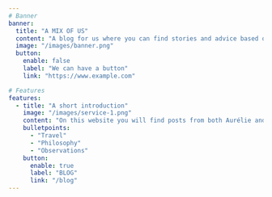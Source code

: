 ```yaml
---
# Banner
banner:
  title: "A MIX OF US"
  content: "A blog for us where you can find stories and advice based off our extensive travel and experience"
  image: "/images/banner.png"
  button:
    enable: false
    label: "We can have a button"
    link: "https://www.example.com"

# Features
features:
  - title: "A short introduction"
    image: "/images/service-1.png"
    content: "On this website you will find posts from both Aurélie and Joshua. Just navigate to the top of the page to start exploring! You can expect to find the following topics:"
    bulletpoints:
      - "Travel"
      - "Philosophy"
      - "Observations"
    button:
      enable: true
      label: "BLOG"
      link: "/blog"
---
```

